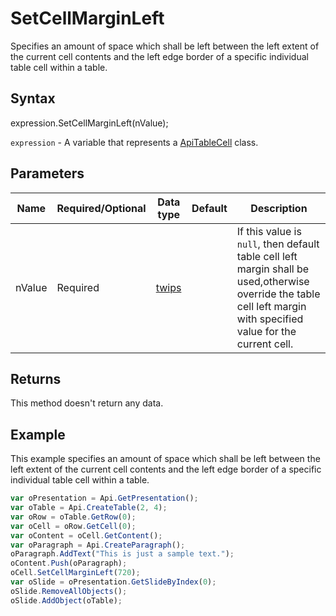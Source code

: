 # SetCellMarginLeft

Specifies an amount of space which shall be left between the left extent of the current cell contents and theleft edge border of a specific individual table cell within a table.

## Syntax

expression.SetCellMarginLeft(nValue);

`expression` - A variable that represents a [ApiTableCell](../ApiTableCell.md) class.

## Parameters

| **Name** | **Required/Optional** | **Data type** | **Default** | **Description** |
| ------------- | ------------- | ------------- | ------------- | ------------- |
| nValue | Required | [twips](../../Enumeration/twips.md) |  | If this value is <code>null</code>, then default table cell left margin shall be used,otherwise override the table cell left margin with specified value for the current cell. |

## Returns

This method doesn't return any data.

## Example

This example specifies an amount of space which shall be left between the left extent of the current cell contents and the left edge border of a specific individual table cell within a table.

```javascript
var oPresentation = Api.GetPresentation();
var oTable = Api.CreateTable(2, 4);
var oRow = oTable.GetRow(0);
var oCell = oRow.GetCell(0);
var oContent = oCell.GetContent();
var oParagraph = Api.CreateParagraph();
oParagraph.AddText("This is just a sample text.");
oContent.Push(oParagraph);
oCell.SetCellMarginLeft(720);
var oSlide = oPresentation.GetSlideByIndex(0);
oSlide.RemoveAllObjects();
oSlide.AddObject(oTable);
```
